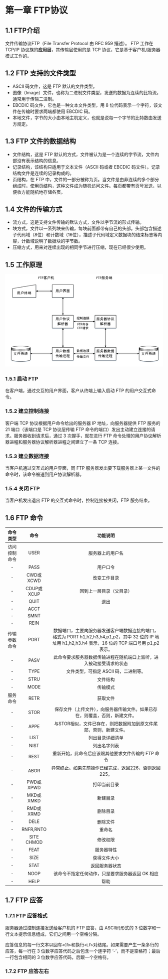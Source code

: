 # 第一章 FTP协议

## 1.1 FTP介绍

文件传输协议FTP（File Transfer Protocol 由 RFC 959 描述）。
FTP 工作在TCP/IP 协议族的**应用层**，其传输层使用的是 TCP 协议，它是基于客户机/服务器模式工作的。

## 1.2 FTP 支持的文件类型

* ASCII 码文件，这是 FTP 默认的文件类型。
* 图像（Image）文件，也称为二进制文件类型，发送的数据为连续的比特流，通常用于传输二进制。
* EBCDIC 码文件，它也是一种文本文件类型，用 8 位代码表示一个字符，该文件在传输时要求两端都使用 EBCDIC 码。
* 本地文件，字节的大小由本地主机定义，也就是说每一个字节的比特数由发送方规定。

## 1.3 FTP 文件的数据结构

* 文件结构，这是 FTP 默认的方式，文件被认为是一个连续的字节流，文件内部没有表示结构的信息。
* 记录结构，该结构只适用于文本文件（ASCII 码或者 EBCDIC 码文件）。记录结构文件是连续的记录构成的。
* 页结构，在 FTP 中，文件的一部分被称为页。当文件是由非连续的多个部分组成时，使用页结构，这种文件成为随机访问文件。每页都带有页号发送，以便收方能随机地存储各页。

## 1.4 文件的传输方式

* 流方式，这是支持文件传输的默认方式，文件以字节流的形式传输。
* 块方式，文件以一系列块来传输，每块前面都带有自己的头部。头部包含描述子代码域（8位）和计数域（16位），描述子代码域定义数据块的结束标志等内容，计数域说明了数据块的字节数。
* 压缩方式，用来对连续出现的相同字节进行压缩，现在已经很少使用。

## 1.5 工作原理

![工作原理图](https://github.com/YaJunCui/notes/blob/master/images/ftp_work_principle.png?raw=true)

### 1.5.1 启动 FTP

在客户端，通过交互的用户界面，客户从终端上输入启动 FTP 的用户交互式命令。

### 1.5.2 建立控制连接

客户端 TCP 协议根据用户命令给出的服务器 IP 地址，向服务器提供 FTP 服务的 21 端口（该端口是 TCP 协议层传输 FTP 命令的端口）发出主动建立连接的请求。服务器收到请求后，通过 3 次握手，就在进行 FTP 命令处理的用户协议解析器进程和服务器协议解析器进程之间建立了一条 TCP 连接。

### 1.5.3 建立数据连接

当客户机通过交互式的用户界面，同 FTP 服务器发出要下载服务器上某一文件的命令时，该命令被送到用户协议解析器。

### 1.5.4 关闭 FTP

当客户机发出退出 FTP 的交互式命令时，控制连接被关闭，FTP 服务结束。

## 1.6 FTP 命令

|命令类型|命令|功能说明|
|:---:|:---:|:---:|
|访问控制命令|USER|服务器上的用户名|
|-|PASS|用户口令|
|-|CWD或XCWD|改变工作目录|
|-|CDUP或XCUP|回到上一层目录（父目录）|
|-|QUIT|退出|
|-|ACCT||
|-|SMNT||
|-|REIN||
|传输参数命令|PORT|数据端口，主要向服务器发送客户端数据连接的端口，格式为 PORT h1,h2,h3,h4,p1,p2，其中 32 位的 IP 地址用 h1,h2,h3.h4 表示，16 位的 TCP 端口号用 p1,p2 表示。|
|-|PASV|此命令要求服务器数据传输进程在随机端口上监听，进入被动接受请求的状态|
|-|TYPE|文件类型，可指定 ASCII 码，二进制等。|
|-|STRU|文件结构|
|-|MODE|传输模式|
|服务命令|RETR|获取文件|
|-|STOR|保存文件（上传文件），向服务器传输文件。如果已存在，则覆盖，否则，新建文件。|
|-|APPE|与STOR相似，文件已存在，则把数据附加到原文件尾部，否则，新建文件。|
|-|LIST|列出目录详细清单|
|-|NIST|列出名字列表|
|-|REST|重新开始，此命令后应该跟其他要求文件传输的 FTP 命令|
|-|ABOR|异常终止。如果先前操作已经完成，返回226，否则返回225。|
|-|PWD或XPWD|打印当前目录|
|-|MKD或XMKD|新建目录|
|-|RMD或XRMD|删除目录|
|-|DELE|删除文件|
|-|RNFR,RNTO|重命名|
|-|SITE CHMOD|修改权限|
|-|FEAT|服务器特性|
|-|SIZE|获得文件大小|
|-|STAT|返回服务器状态|
|-|NOOP|该命令不指定任何动作，只是要求服务器返回 OK 相应|
|-|HELP|帮助|

## 1.7 FTP 应答

### 1.7.1 FTP 应答格式

服务器通过控制连接发送给客户机的 FTP 应答，由 ASCII码形式的 3 位数字和一行文本提示信息组成，它们之间用一个空格分隔。

应答信息的每一行文本以回车`<CR>`和换行`<LF>`对结尾。如果需要产生一条多行的应答，每一行在 3 位数字应答代码之后包含一个连字符 ‘-’，而不是空格符；最后一行包含相同的 3 位数字应答代码，后跟一个空格符。

### 1.7.2 FTP 应答左右